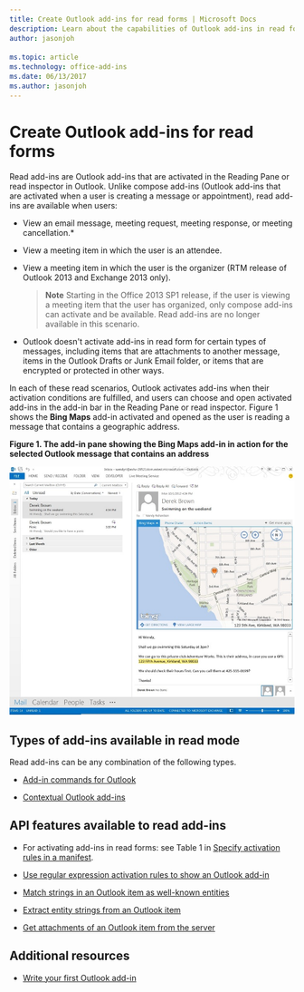 ```yaml
---
title: Create Outlook add-ins for read forms | Microsoft Docs
description: Learn about the capabilities of Outlook add-ins in read forms.
author: jasonjoh

ms.topic: article
ms.technology: office-add-ins
ms.date: 06/13/2017
ms.author: jasonjoh
---
```


# Create Outlook add-ins for read forms

Read add-ins are Outlook add-ins that are activated in the Reading Pane or read inspector in Outlook. Unlike compose add-ins (Outlook add-ins that are activated when a user is creating a message or appointment), read add-ins are available when users:


- View an email message, meeting request, meeting response, or meeting cancellation.*
    
- View a meeting item in which the user is an attendee.
    
- View a meeting item in which the user is the organizer (RTM release of Outlook 2013 and Exchange 2013 only).
    
     >**Note**  Starting in the Office 2013 SP1 release, if the user is viewing a meeting item that the user has organized, only compose add-ins can activate and be available. Read add-ins are no longer available in this scenario.
* Outlook doesn't activate add-ins in read form for certain types of messages, including items that are attachments to another message, items in the Outlook Drafts or Junk Email folder, or items that are encrypted or protected in other ways.

In each of these read scenarios, Outlook activates add-ins when their activation conditions are fulfilled, and users can choose and open activated add-ins in the add-in bar in the Reading Pane or read inspector. Figure 1 shows the  **Bing Maps** add-in activated and opened as the user is reading a message that contains a geographic address.


**Figure 1. The add-in pane showing the Bing Maps add-in in action for the selected Outlook message that contains an address**

![Bing Map mail app in Outlook](images/bing-maps-add-in.jpg)


## Types of add-ins available in read mode


Read add-ins can be any combination of the following types.


- [Add-in commands for Outlook](add-in-commands-for-outlook.md)
    
- [Contextual Outlook add-ins](contextual-outlook-add-ins.md)
    

## API features available to read add-ins


- For activating add-ins in read forms: see Table 1 in [Specify activation rules in a manifest](activation-rules.md#specify-activation-rules-in-a-manifest).
    
- [Use regular expression activation rules to show an Outlook add-in](use-regular-expressions-to-show-an-outlook-add-in.md)
    
- [Match strings in an Outlook item as well-known entities](match-strings-in-an-item-as-well-known-entities.md)
    
- [Extract entity strings from an Outlook item](extract-entity-strings-from-an-item.md)
    
- [Get attachments of an Outlook item from the server](get-attachments-of-an-outlook-item.md)
    

## Additional resources

- [Write your first Outlook add-in](addin-tutorial.md)